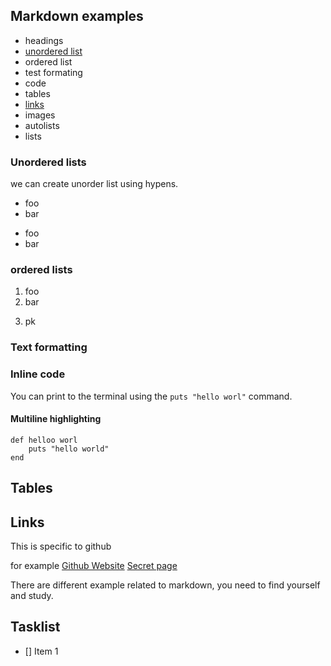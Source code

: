 ## Markdown examples

- headings
- [unordered list](#unordered-lists)
- ordered list
- test formating
- code
- tables
- [links](#links)
- images
- autolists
- lists

### Unordered lists

we can create unorder list using hypens. 

- foo
- bar

+ foo
+ bar


### ordered lists

1. foo
2. bar
3) pk 


### Text formatting

### Inline code

You can print to the terminal using the `puts "hello worl"` command.

#### Multiline highlighting

```
def helloo worl
    puts "hello world"
end
```

## Tables

## Links

This is specific to github

for example [Github Website](https://github/com)
[Secret page](./Secret.md)

There are different example related to markdown, you need to find yourself and study.

## Tasklist

- [] Item 1

